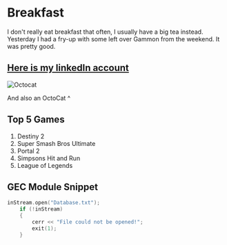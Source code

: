 # Breakfast

I don't really eat breakfast that often, I usually have a big tea instead. Yesterday I had a fry-up with some left over Gammon from the weekend. It was pretty good.

## [Here is my linkedIn account](https://www.linkedin.com/in/georgeshumphreys/)

![Octocat](https://avatars1.githubusercontent.com/u/583231?s=460&u=a59fef2a493e2b67dd13754231daf220c82ba84d&v=4)

And also an OctoCat ^

## Top 5 Games
1. Destiny 2
1. Super Smash Bros Ultimate
1. Portal 2
1. Simpsons Hit and Run
1. League of Legends

## GEC Module Snippet

```cpp
inStream.open("Database.txt");
    if (!inStream)
    {
        cerr << "File could not be opened!";
        exit(1);
    }
```
